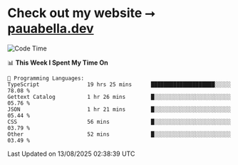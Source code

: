 # Check out my website ⭢ [pauabella.dev](https://pauabella.dev)

<!--START_SECTION:waka-->
![Code Time](http://img.shields.io/badge/Code%20Time-4%2C700%20hrs%2035%20mins-blue)

📊 **This Week I Spent My Time On** 

```text
💬 Programming Languages: 
TypeScript               19 hrs 25 mins      ████████████████████░░░░░   78.08 % 
Gettext Catalog          1 hr 26 mins        █░░░░░░░░░░░░░░░░░░░░░░░░   05.76 % 
JSON                     1 hr 21 mins        █░░░░░░░░░░░░░░░░░░░░░░░░   05.44 % 
CSS                      56 mins             █░░░░░░░░░░░░░░░░░░░░░░░░   03.79 % 
Other                    52 mins             █░░░░░░░░░░░░░░░░░░░░░░░░   03.49 % 
```


 Last Updated on 13/08/2025 02:38:39 UTC
<!--END_SECTION:waka-->
